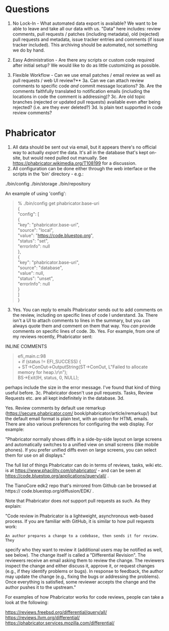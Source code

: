 # Questions
1. No Lock-In - What automated data export is available?
We want to be able to leave and take all our data with us. "Data" here includes: review comments, pull requests / patches (including metadata), old (rejected) pull requests and metadata, issue tracker entries and comments (if issue tracker included). This archiving should be automated, not something we do by hand.

2. Easy Administration - Are there any scripts or custom code required after initial setup? We would like to do as little customizing as possible.

3. Flexible Workflow - Can we use email patches / email review as well as pull requests / web UI review?**
  3a. Can we can attach review comments to specific code *and* commit message locations?
  3b. Are the comments faithfully translated to notification emails (including the locations in code the comment is addressing)?
  3c. Are old topic branches (rejected or updated pull requests) available even after being rejected? (i.e. are they ever deleted?)
  3d. Is plain text supported in code review comments? 

# Phabricator
1. All data should be sent out via email, but it appears there's no official way to 
actually _export_ the data. It's all in the database that's kept on-site, but 
would need pulled out manually. See https://phabricator.wikimedia.org/T108199 
for a discussion.
2. All configuration can be done either through the web interface or the scripts 
in the 'bin' directory - e.g.:

./bin/config
./bin/storage
./bin/repository

 An example of using 'config':

> % ./bin/config get phabricator.base-uri  
> {  
>   "config": [  
>     {  
>       "key": "phabricator.base-uri",  
>       "source": "local",  
>       "value": "https://code.bluestop.org",  
>       "status": "set",   
>       "errorInfo": null  
>     },  
>     {  
>       "key": "phabricator.base-uri",  
>       "source": "database",  
>       "value": null,  
>       "status": "unset",  
>       "errorInfo": null  
>     }   
>   ]  
> }  
3. Yes. You can reply to emails Phabricator sends out to add comments on the 
review, including on specific lines of code I understand.
3a. There isn't a UI to attach comments to lines in the summary, but you can 
always quote them and comment on them that way. You *can* provide comments on 
specific lines of code.
3b. 
Yes. For example, from one of my reviews recently, Phabricator sent:

INLINE COMMENTS

> efi_main.c:98  
> \+       if (status != EFI_SUCCESS) {  
> \+               ST->ConOut->OutputString(ST->ConOut, L"Failed to allocate memory for heap.\r\n");  
> BS->Exit(IH, status, 0, NULL);  

perhaps include the size in the error message. I've found that kind of thing 
useful before.
3c.
Phabricator doesn't use pull requests. Tasks, Review Requests etc. are all 
kept indefinitely in the database.
3d.

Yes. Review comments by default use remarkup (https://secure.phabricator.com/
book/phabricator/article/remarkup/) but the default email format is plain 
text, with an option for HTML emails.  
There are also various preferences for configuring the web display. For 
example:

"Phabricator normally shows diffs in a side-by-side layout on large screens 
and automatically switches to a unified view on small screens (like mobile 
phones). If you prefer unified diffs even on large screens, you can select them 
for use on all displays."


The full list of things Phabricator can do in terms of reviews, tasks, wiki 
etc. is at https://www.phacility.com/phabricator/ - and can be seen at 
https://code.bluestop.org/applications/query/all/ .

The TianoCore edk2 repo that's mirrored from Github can be browsed at https://
code.bluestop.org/diffusion/EDK/ .


Note that Phabricator does *not* support pull requests as such. As they 
explain:

"Code review in Phabricator is a lightweight, asynchronous web-based process. 
If you are familiar with GitHub, it is similar to how pull requests work:

    An author prepares a change to a codebase, then sends it for review. They 
specify who they want to review it (additional users may be notified as well, 
see below). The change itself is called a "Differential Revision".
    The reviewers receive an email asking them to review the change.
    The reviewers inspect the change and either discuss it, approve it, or 
request changes (e.g., if they identify problems or bugs).
    In response to feedback, the author may update the change (e.g., fixing the 
bugs or addressing the problems).
    Once everything is satisfied, some reviewer accepts the change and the 
author pushes it to the upstream."

For examples of how Phabricator works for code reviews, people can take a look 
at the following:

https://reviews.freebsd.org/differential/query/all/
https://reviews.llvm.org/differential/
https://phabricator.services.mozilla.com/differential/

